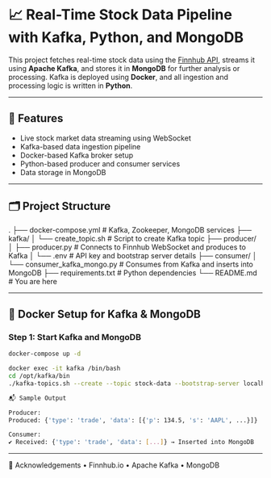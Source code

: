 # 📈 Real-Time Stock Data Pipeline with Kafka, Python, and MongoDB

This project fetches real-time stock data using the [Finnhub API](https://finnhub.io/), streams it using **Apache Kafka**, and stores it in **MongoDB** for further analysis or processing. Kafka is deployed using **Docker**, and all ingestion and processing logic is written in **Python**.

---

## 🚀 Features

- Live stock market data streaming using WebSocket
- Kafka-based data ingestion pipeline
- Docker-based Kafka broker setup
- Python-based producer and consumer services
- Data storage in MongoDB

---

## 🗂️ Project Structure
.
├── docker-compose.yml             # Kafka, Zookeeper, MongoDB services
├── kafka/
│   └── create_topic.sh            # Script to create Kafka topic
├── producer/
│   ├── producer.py                # Connects to Finnhub WebSocket and produces to Kafka
│   └── .env                       # API key and bootstrap server details
├── consumer/
│   └── consumer_kafka_mongo.py    # Consumes from Kafka and inserts into MongoDB
├── requirements.txt               # Python dependencies
└── README.md                      # You are here

---

## 🐳 Docker Setup for Kafka & MongoDB

### Step 1: Start Kafka and MongoDB

```bash
docker-compose up -d

docker exec -it kafka /bin/bash
cd /opt/kafka/bin
./kafka-topics.sh --create --topic stock-data --bootstrap-server localhost:9092 --replication-factor 1 --partitions 1

📬 Sample Output

Producer:
Produced: {'type': 'trade', 'data': [{'p': 134.5, 's': 'AAPL', ...}]}

Consumer:
✔ Received: {'type': 'trade', 'data': [...]} → Inserted into MongoDB

```
---

🙌 Acknowledgements
    •   Finnhub.io
	•	Apache Kafka
	•	MongoDB
